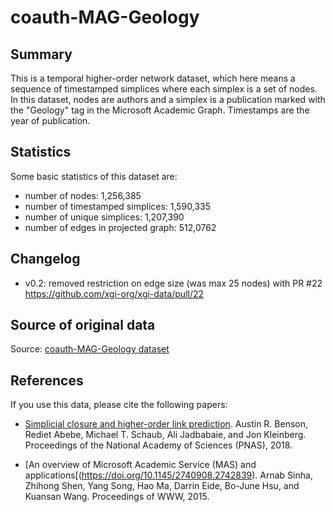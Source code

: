 # coauth-MAG-Geology

## Summary

This is a temporal higher-order network dataset, which here means a sequence of timestamped simplices where each simplex is a set of nodes. In this dataset, nodes are authors and a simplex is a publication marked with the "Geology" tag in the Microsoft Academic Graph. Timestamps are the year of publication. 

## Statistics

Some basic statistics of this dataset are:
* number of nodes: 1,256,385
* number of timestamped simplices: 1,590,335
* number of unique simplices: 1,207,390
* number of edges in projected graph: 512,0762

## Changelog

- v0.2: removed restriction on edge size (was max 25 nodes) with PR #22 https://github.com/xgi-org/xgi-data/pull/22

## Source of original data

Source: [coauth-MAG-Geology dataset](https://www.cs.cornell.edu/~arb/data/coauth-MAG-Geology/)

## References

If you use this data, please cite the following papers:

* [Simplicial closure and higher-order link prediction](https://doi.org/10.1073/pnas.1800683115). 
Austin R. Benson, Rediet Abebe, Michael T. Schaub, Ali Jadbabaie, and Jon Kleinberg. 
Proceedings of the National Academy of Sciences (PNAS), 2018.

* [An overview of Microsoft Academic Service (MAS) and applications[(https://doi.org/10.1145/2740908.2742839).
Arnab Sinha, Zhihong Shen, Yang Song, Hao Ma, Darrin Eide, Bo-June Hsu, and Kuansan Wang. 
Proceedings of WWW, 2015. 